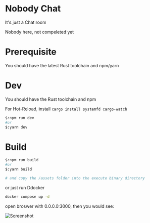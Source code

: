 # Nobody Chat

It's just a Chat room

Nobody here, not compeleted yet

# Prerequisite

You should have the latest Rust toolchain and npm/yarn

# Dev

You should have the Rust toolchain and npm

For Hot-Reload, install `cargo install systemfd cargo-watch`

```bash
$:npm run dev
#or
$:yarn dev
```

# Build

```bash
$:npm run build
#or
$:yarn build

# and copy the /assets folder into the execute binary directory
```

or just run Ddocker

```bash
docker compose up -d
```

open broswer with 0.0.0.0:3000, then you would see:

![Screenshot]("https://github.com/dvorakchen/nobody-chat/blob/master/docs/screenshot.jpg?raw=true")
